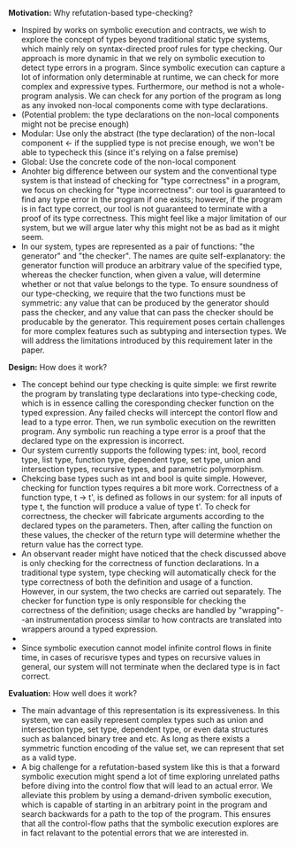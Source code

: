 **Motivation:**  Why refutation-based type-checking?
- Inspired by works on symbolic execution and contracts, we wish to explore the concept of types beyond traditional static type systems, which mainly rely on syntax-directed proof rules for type checking. Our approach is more dynamic in that we rely on symbolic execution to detect type errors in a program. Since symbolic execution can capture a lot of information only determinable at runtime, we can check for more complex and expressive types. Furthermore, our method is not a whole-program analysis. We can check for any portion of the program as long as any invoked non-local components come with type declarations. 
- (Potential problem: the type declarations on the non-local components might not be precise enough)
- Modular: Use only the abstract (the type declaration) of the non-local component <- if the supplied type is not precise enough, we won't be able to typecheck this (since it's relying on a false premise)
- Global: Use the concrete code of the non-local component
- Anohter big difference between our system and the conventional type system is that instead of checking for "type correctness" in a program, we focus on checking for "type incorrectness": our tool is guaranteed to find any type error in the program if one exists; however, if the program is in fact type correct, our tool is not guaranteed to terminate with a proof of its type correctness. This might feel like a major limitation of our system, but we will argue later why this might not be as bad as it might seem.
- In our system, types are represented as a pair of functions: "the generator" and "the checker". The names are quite self-explanatory: the generator function will produce an arbitrary value of the specified type, whereas the checker function, when given a value, will determine whether or not that value belongs to the type. To ensure soundness of our type-checking, we require that the two functions must be symmetric: any value that can be produced by the generator should pass the checker, and any value that can pass the checker should be producable by the generator. This requirement poses certain challenges for more complex features such as subtyping and intersection types. We will address the limitations introduced by this requirement later in the paper.

**Design:** How does it work?  
- The concept behind our type checking is quite simple: we first rewrite the program by translating type declarations into type-checking code, which is in essence calling the coresponding checker function on the typed expression. Any failed checks will intercept the contorl flow and lead to a type error. Then, we run symbolic execution on the rewritten program. Any symbolic run reaching a type error is a proof that the declared type on the expression is incorrect.
- Our system currently supports the following types: int, bool, record type, list type, function type, dependent type, set type, union and intersection types, recursive types, and parametric polymorphism.
- Chekcing base types such as int and bool is quite simple. However, checking for function types requires a bit more work. Correctness of a function type, t -> t', is defined as follows in our system: for all inputs of type t, the function will produce a value of type t'. To check for correctness, the checker will fabricate arguments according to the declared types on the parameters. Then, after calling the function on these values, the checker of the return type will determine whether the return value has the correct type.
- An observant reader might have noticed that the check discussed above is only checking for the correctness of function declarations. In a traditional type system, type checking will automatically check for the type correctness of both the definition and usage of a function. However, in our system, the two checks are carried out separately. The checker for function type is only responsible for checking the correctness of the definition; usage checks are handled by "wrapping"--an instrumentation process similar to how contracts are translated into wrappers around a typed expression.
- 
- Since symbolic execution cannot model infinite control flows in finite time, in cases of recurisve types and types on recursive values in general, our system will not terminate when the declared type is in fact correct.

**Evaluation:** How well does it work?
- The main advantage of this representation is its expressiveness. In this system, we can easily represent complex types such as union and intersection type, set type, dependent type, or even data structures such as balanced binary tree and etc. As long as there exists a symmetric function encoding of the value set, we can represent that set as a valid type.
- A big challenge for a refutation-based system like this is that a forward symbolic execution might spend a lot of time exploring unrelated paths before diving into the control flow that will lead to an actual error. We alleviate this problem by using a demand-driven symbolic execution, which is capable of starting in an arbitrary point in the program and search backwards for a path to the top of the program. This ensures that all the control-flow paths that the symbolic execution explores are in fact relavant to the potential errors that we are interested in.


